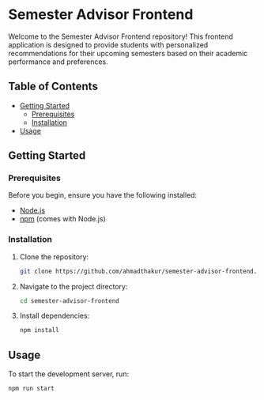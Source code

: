 # Semester Advisor Frontend

Welcome to the Semester Advisor Frontend repository! This frontend application is designed to provide students with personalized recommendations for their upcoming semesters based on their academic performance and preferences.

## Table of Contents

- [Getting Started](#getting-started)
  - [Prerequisites](#prerequisites)
  - [Installation](#installation)
- [Usage](#usage)

## Getting Started

### Prerequisites

Before you begin, ensure you have the following installed:

- [Node.js](https://nodejs.org/)
- [npm](https://www.npmjs.com/) (comes with Node.js)

### Installation

1. Clone the repository:

   ```bash
   git clone https://github.com/ahmadthakur/semester-advisor-frontend.git
   ```

2. Navigate to the project directory:

   ```bash
   cd semester-advisor-frontend
   ```

3. Install dependencies:
   ```bash
   npm install
   ```

## Usage

To start the development server, run:

```bash
npm run start
```
